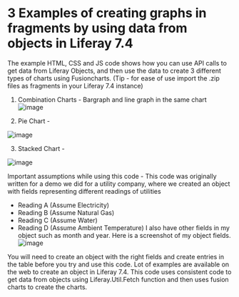 # 3 Examples of creating graphs in fragments by using data from objects in Liferay 7.4

The example HTML, CSS and JS code shows how you can use API calls to get data from Liferay Objects, and then use the data to create 3 different types of charts using Fusioncharts. (Tip - for ease of use import the .zip files as fragments in your Liferay 7.4 instance)
1. Combination Charts - Bargraph and line graph in the same chart
  ![image](https://user-images.githubusercontent.com/89102588/209901902-7011b0f8-e1be-4059-8036-b5889074ca1c.png)

2. Pie Chart -

  ![image](https://user-images.githubusercontent.com/89102588/209902035-c2d037e7-f1e0-4996-a165-db52df607e52.png)

3. Stacked Chart - 

  ![image](https://user-images.githubusercontent.com/89102588/209902096-891da54c-7cfb-43d4-af66-a2d66c296b3b.png)

Important assumptions while using this code -
This code was originally written for a demo we did for a utility company, where we created an object with fields representing different readings of utilities 
- Reading A (Assume Electricity)
- Reading B (Assume Natural Gas)
- Reading C (Assume Water)
- Reading D (Assume Ambient Temperature)
I also have other fields in my object such as month and year. Here is a screenshot of my object fields.
![image](https://user-images.githubusercontent.com/89102588/209902562-9527c6bd-7845-4056-b06f-6feb87fd2ec1.png)



You will need to create an object with the right fields and create entries in the table before you try and use this code. Lot of examples are available on the web to create an object in Liferay 7.4. 
This code uses consistent code to get data from objects using Liferay.Util.Fetch function and then uses fusion charts to create the charts.
